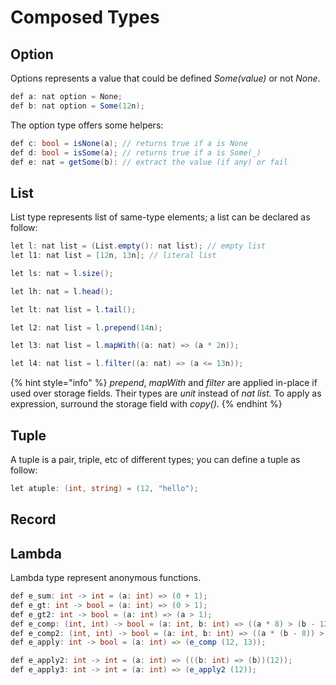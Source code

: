 # Composed Types

## Option

Options represents a value that could be defined _Some\(value\)_ or not _None_.

```csharp
def a: nat option = None;
def b: nat option = Some(12n);
```

The option type offers some helpers:

```csharp
def c: bool = isNone(a); // returns true if a is None
def d: bool = isSome(a); // returns true if a is Some(_)
def e: nat = getSome(b): // extract the value (if any) or fail
```

## List

List type represents list of same-type elements; a list can be declared as follow:

```csharp
let l: nat list = (List.empty(): nat list); // empty list
let l1: nat list = [12n, 13n]; // literal list
```

```csharp
let ls: nat = l.size();
```

```csharp
let lh: nat = l.head();
```

```csharp
let lt: nat list = l.tail();
```

```csharp
let l2: nat list = l.prepend(14n);
```

```csharp
let l3: nat list = l.mapWith((a: nat) => (a * 2n));
```

```csharp
let l4: nat list = l.filter((a: nat) => (a <= 13n));
```

{% hint style="info" %}
_prepend_, _mapWith_ and _filter_ are applied in-place if used over storage fields. Their types are _unit_ instead of _nat list._ To apply as expression, surround the storage field with _copy\(\)_.
{% endhint %}


## Tuple

A tuple is a pair, triple, etc of different types; you can define a tuple as follow:

```csharp
let atuple: (int, string) = (12, "hello");
```

## Record


## Lambda

Lambda type represent anonymous functions.

```csharp
def e_sum: int -> int = (a: int) => (0 + 1);
def e_gt: int -> bool = (a: int) => (0 > 1);
def e_gt2: int -> bool = (a: int) => (a > 1);
def e_comp: (int, int) -> bool = (a: int, b: int) => ((a * 8) > (b - 12));
def e_comp2: (int, int) -> bool = (a: int, b: int) => ((a * (b - 8)) > (b - 12));
def e_apply: int -> bool = (a: int) => (e_comp (12, 13));

def e_apply2: int -> int = (a: int) => (((b: int) => (b))(12));
def e_apply3: int -> int = (a: int) => (e_apply2 (12));
```
